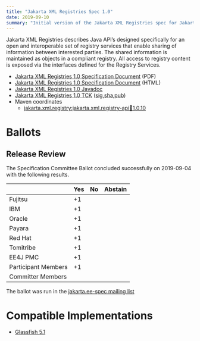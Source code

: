 ```yaml
---
title: "Jakarta XML Registries Spec 1.0"
date: 2019-09-10
summary: "Initial version of the Jakarta XML Registries spec for Jakarta EE 8."
---
```

Jakarta XML Registries describes Java API’s designed specifically for an open and interoperable set of registry
services that enable sharing of information between interested parties.
The shared information is maintained as objects in a compliant registry.
All access to registry content is exposed via the interfaces defined for the Registry Services.

* [Jakarta XML Registries 1.0 Specification Document](./xml-registries-spec-1.0.pdf) (PDF)
* [Jakarta XML Registries 1.0 Specification Document](./xml-registries-spec-1.0.html) (HTML)
* [Jakarta XML Registries 1.0 Javadoc](./apidocs)
* [Jakarta XML Registries 1.0 TCK](https://download.eclipse.org/jakartaee/xml-registries/1.0/jakarta-xml-registries-tck-1.0.0.zip) ([sig](https://download.eclipse.org/jakartaee/xml-registries/1.0/jakarta-xml-registries-tck-1.0.0.zip.sig),[sha](https://download.eclipse.org/jakartaee/xml-registries/1.0/jakarta-xml-registries-tck-1.0.0.zip.sha256),[pub](https://jakarta.ee/specifications/jakartaee-spec-committee.pub))
* Maven coordinates
  * [jakarta.xml.registry:jakarta.xml.registry-api:jar:1.0.10](https://search.maven.org/artifact/jakarta.xml.registry/jakarta.xml.registry-api/1.0.10/jar)

# Ballots

## Release Review

The Specification Committee Ballot concluded successfully on 2019-09-04 with the following results.

|                       |  Yes    | No      | Abstain  |
|-----------------------|---------|---------|----------|
|Fujitsu                |   +1    |         |          |
|IBM                    |   +1    |         |          |
|Oracle                 |   +1    |         |          |
|Payara                 |   +1    |         |          |
|Red Hat                |   +1    |         |          |
|Tomitribe              |   +1    |         |          |
|EE4J PMC               |   +1    |         |          |
|Participant Members    |   +1    |         |          |
|Committer Members      |         |         |          |

The ballot was run in the [jakarta.ee-spec mailing list](https://www.eclipse.org/lists/jakarta.ee-spec/msg00508.html)

# Compatible Implementations

* [Glassfish 5.1](https://projects.eclipse.org/projects/ee4j.glassfish/downloads)
